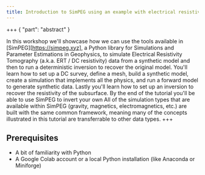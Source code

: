 ```yaml
---
title: Introduction to SimPEG using an example with electrical resistivity tomography
---
```


+++ { "part": "abstract" }

In this workshop we'll showcase how we can use the tools available in
[SimPEG][https://simpeg.xyz], a Python library for Simulations and Parameter
Estimations in Geophysics, to simulate Electrical Resistivity Tomography (a.k.a. ERT / DC resistivity) data from
a synthetic model and then to run a deterministic inversion to recover the
original model.
You'll learn how to set up a DC survey, define a mesh, build a synthetic model,
create a simulation that implements all the physics, and run a forward
model to generate synthetic data. Lastly you'll learn how to set up an
inversion to recover the resistivity of the subsurface.
By the end of the tutorial you'll be able to use SimPEG to invert your own
All of the simulation types that are available within SimPEG (gravity, magnetics, electromagnetics, etc.) are built with the same common framework, meaning many of the concepts illustrated in this tutorial are transferrable to other data types. 
+++

## Prerequisites

- A bit of familiarity with Python
- A Google Colab account or a local Python installation (like Anaconda or
  Miniforge)
